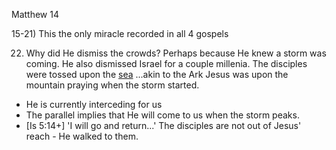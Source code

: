 Matthew 14


15-21) This the only miracle recorded in all 4 gospels


22) Why did He dismiss the crowds?  Perhaps because He knew a storm was coming.
He also dismissed Israel for a couple millenia.
The disciples were tossed upon the [sea](/pattern/sea)
...akin to the Ark
Jesus was upon the mountain praying when the storm started.
- He is currently interceding for us
- The parallel implies that He will come to us when the storm peaks.
- [Is 5:14+] 'I will go and return...'
The disciples are not out of Jesus' reach - He walked to them.
